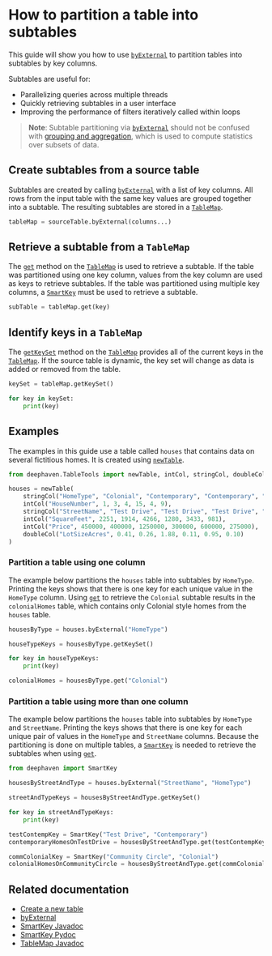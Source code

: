 # How to partition a table into subtables

This guide will show you how to use [`byExternal`](https://deephaven.io/core/docs/reference/table-operations/group-and-aggregate/byExternal) to partition tables into subtables by key columns.

Subtables are useful for:

- Parallelizing queries across multiple threads
- Quickly retrieving subtables in a user interface
- Improving the performance of filters iteratively called within loops

> **Note**: Subtable partitioning via [`byExternal`](https://deephaven.io/core/docs/reference/table-operations/group-and-aggregate/byExternal) should not be confused with [grouping and aggregation](https://deephaven.io/core/docs/how-to-guides/dedicated-aggregations), which is used to compute statistics over subsets of data.

## Create subtables from a source table

Subtables are created by calling [`byExternal`](https://deephaven.io/core/docs/reference/table-operations/group-and-aggregate/byExternal) with a list of key columns. All rows from the input table with the same key values are grouped together into a subtable. The resulting subtables are stored in a [`TableMap`](https://deephaven.io/core/javadoc/io/deephaven/db/v2/TableMap.html).

```python
tableMap = sourceTable.byExternal(columns...)
```

## Retrieve a subtable from a `TableMap`

The [`get`](<https://deephaven.io/core/javadoc/io/deephaven/db/v2/TableMap.html#get(java.lang.Object)>) method on the [`TableMap`](https://deephaven.io/core/javadoc/io/deephaven/db/v2/TableMap.html) is used to retrieve a subtable. If the table was partitioned using one key column, values from the key column are used as keys to retrieve subtables. If the table was partitioned using multiple key columns, a [`SmartKey`](https://deephaven.io/core/pydoc/code/deephaven.TableManipulation.html?highlight=smartkey#deephaven.TableManipulation.SmartKey) must be used to retrieve a subtable.

```python
subTable = tableMap.get(key)
```

## Identify keys in a `TableMap`

The [`getKeySet`](<https://deephaven.io/core/javadoc/io/deephaven/db/v2/TableMap.html#getKeySet()>) method on the [`TableMap`](https://deephaven.io/core/javadoc/io/deephaven/db/v2/TableMap.html) provides all of the current keys in the [`TableMap`](https://deephaven.io/core/javadoc/io/deephaven/db/v2/TableMap.html). If the source table is dynamic, the key set will change as data is added or removed from the table.

```python
keySet = tableMap.getKeySet()

for key in keySet:
    print(key)
```

## Examples

The examples in this guide use a table called `houses` that contains data on several fictitious homes. It is created using [`newTable`](https://deephaven.io/core/docs/reference/table-operations/create/newTable).

```python
from deephaven.TableTools import newTable, intCol, stringCol, doubleCol

houses = newTable(
    stringCol("HomeType", "Colonial", "Contemporary", "Contemporary", "Condo", "Colonial", "Apartment"),
    intCol("HouseNumber", 1, 3, 4, 15, 4, 9),
    stringCol("StreetName", "Test Drive", "Test Drive", "Test Drive", "Deephaven Road", "Community Circle", "Community Circle"),
    intCol("SquareFeet", 2251, 1914, 4266, 1280, 3433, 981),
    intCol("Price", 450000, 400000, 1250000, 300000, 600000, 275000),
    doubleCol("LotSizeAcres", 0.41, 0.26, 1.88, 0.11, 0.95, 0.10)
)
```

### Partition a table using one column

The example below partitions the `houses` table into subtables by `HomeType`. Printing the keys shows that there is one key for each unique value in the `HomeType` column. Using [`get`](<https://deephaven.io/core/javadoc/io/deephaven/db/v2/TableMap.html#get(java.lang.Object)>) to retrieve the `Colonial` subtable results in the `colonialHomes` table, which contains only Colonial style homes from the `houses` table.

```python
housesByType = houses.byExternal("HomeType")

houseTypeKeys = housesByType.getKeySet()

for key in houseTypeKeys:
    print(key)

colonialHomes = housesByType.get("Colonial")
```

### Partition a table using more than one column

The example below partitions the `houses` table into subtables by `HomeType` and `StreetName`. Printing the keys shows that there is one key for each unique pair of values in the `HomeType` and `StreetName` columns. Because the partitioning is done on multiple tables, a [`SmartKey`](https://deephaven.io/core/pydoc/code/deephaven.TableManipulation.html?highlight=smartkey#deephaven.TableManipulation.SmartKey) is needed to retrieve the subtables when using [`get`](<https://deephaven.io/core/javadoc/io/deephaven/db/v2/TableMap.html#get(java.lang.Object)>).

```python
from deephaven import SmartKey

housesByStreetAndType = houses.byExternal("StreetName", "HomeType")

streetAndTypeKeys = housesByStreetAndType.getKeySet()

for key in streetAndTypeKeys:
    print(key)

testContempKey = SmartKey("Test Drive", "Contemporary")
contemporaryHomesOnTestDrive = housesByStreetAndType.get(testContempKey)

commColonialKey = SmartKey("Community Circle", "Colonial")
colonialHomesOnCommunityCircle = housesByStreetAndType.get(commColonialKey)
```

## Related documentation

- [Create a new table](https://deephaven.io/core/docs/how-to-guides/new-table)
- [byExternal](https://deephaven.io/core/docs/reference/table-operations/group-and-aggregate/byExternal)
- [SmartKey Javadoc](https://deephaven.io/core/javadoc/io/deephaven/datastructures/util/SmartKey.html)
- [SmartKey Pydoc](https://deephaven.io/core/pydoc/code/deephaven.TableManipulation.html?highlight=smartkey#deephaven.TableManipulation.SmartKey)
- [TableMap Javadoc](https://deephaven.io/core/javadoc/io/deephaven/db/v2/TableMap.html)
